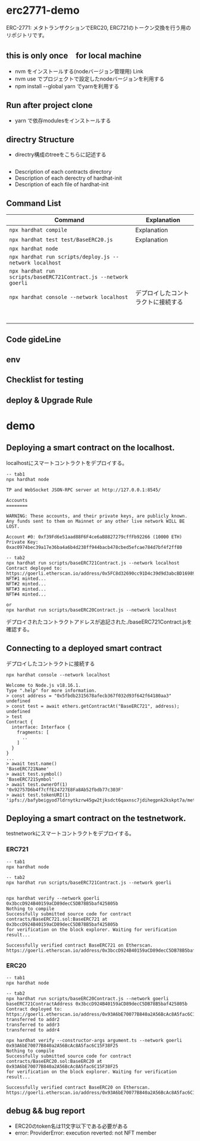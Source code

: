 # erc2771-demo
ERC-2771: メタトランザクションでERC20, ERC721のトークン交換を行う用のリポジトリです。

## this is only once　for local machine
- nvm をインストールする(nodeバージョン管理用) Link
- nvm use でプロジェクトで設定したnodeバージョンを利用する
- npm install --global yarn でyarnを利用する

## Run after project clone
- yarn で依存modulesをインストールする

## directry Structure
- directry構成のtreeをこちらに記述する
```

```
- Description of each contracts directory
- Description of each derectry of hardhat-init
- Description of each file of hardhat-init

## Command List
| Command | Explanation |
| ---- | ---- |
| `npx hardhat compile` | Explanation |
| `npx hardhat test test/BaseERC20.js` | Explanation |
| `npx hardhat node` |  |
| `npx hardhat run scripts/deploy.js --network localhost` |  |
| `npx hardhat run scripts/baseERC721Contract.js --network goerli` |  |
| `npx hardhat console --network localhost` | デプロイしたコントラクトに接続する |
|  |  |
|  |  |
|  |  |
|  |  |
|  |  |
|  |  |
|  |  |


## Code gideLine


## env


## Checklist for testing


## deploy & Upgrade Rule


# demo
## Deploying a smart contract on the localhost.
localhostにスマートコントラクトをデプロイする。
```
-- tab1
npx hardhat node

TP and WebSocket JSON-RPC server at http://127.0.0.1:8545/

Accounts
========

WARNING: These accounts, and their private keys, are publicly known.
Any funds sent to them on Mainnet or any other live network WILL BE LOST.

Account #0: 0xf39Fd6e51aad88F6F4ce6aB8827279cffFb92266 (10000 ETH)
Private Key: 0xac0974bec39a17e36ba4a6b4d238ff944bacb478cbed5efcae784d7bf4f2ff80

-- tab2
npx hardhat run scripts/baseERC721Contract.js --network localhost
Contract deployed to: https://goerli.etherscan.io/address/0x5FC8d32690cc91D4c39d9d3abcBD16989F875707
NFT#1 minted...
NFT#2 minted...
NFT#3 minted...
NFT#4 minted...

or
npx hardhat run scripts/baseERC20Contract.js --network localhost
```

デプロイされたコントラクトアドレスが追記された./baseERC721Contract.jsを確認する。

## Connecting to a deployed smart contract
デプロイしたコントラクトに接続する
```
npx hardhat console --network localhost

Welcome to Node.js v18.16.1.
Type ".help" for more information.
> const address = "0x5fbdb2315678afecb367f032d93f642f64180aa3"
undefined
> const test = await ethers.getContractAt("BaseERC721", address);
undefined
> test
Contract {
  interface: Interface {
    fragments: [
      ..
    ]
  }
}
...
> await test.name()
'BaseERC721Name'
> await test.symbol()
'BaseERC721Symbol'
> await test.ownerOf(1)
'0x92757D6b4f7cffE24727E8Fa8Ab52fbdb77c303F'
> await test.tokenURI(1)
'ipfs://bafybeigyod7ldrnytkzrw45gw2tjksdct6qaxnsc7jdihegpnk2kskpt7a/metadata1.json'
```

## Deploying a smart contract on the testnetwork.
testnetworkにスマートコントラクトをデプロイする。

### ERC721
```
-- tab1
npx hardhat node

-- tab2
npx hardhat run scripts/baseERC721Contract.js --network goerli


npx hardhat verify --network goerli 0x3bccD924B40159aCD89decC5DB78B5baf425805b
Nothing to compile
Successfully submitted source code for contract
contracts/BaseERC721.sol:BaseERC721 at 0x3bccD924B40159aCD89decC5DB78B5baf425805b
for verification on the block explorer. Waiting for verification result...

Successfully verified contract BaseERC721 on Etherscan.
https://goerli.etherscan.io/address/0x3bccD924B40159aCD89decC5DB78B5baf425805b#code
```

### ERC20
```
-- tab1
npx hardhat node

-- tab2
npx hardhat run scripts/baseERC20Contract.js --network goerli
baseERC721ContractAddress 0x3bccD924B40159aCD89decC5DB78B5baf425805b
Contract deployed to: https://goerli.etherscan.io/address/0x93A6bE70077B840a2A56BcAc8A5fac6C15F38F25
transferred to addr2
transferred to addr3
transferred to addr4

npx hardhat verify --constructor-args argument.ts --network goerli 0x93A6bE70077B840a2A56BcAc8A5fac6C15F38F25
Nothing to compile
Successfully submitted source code for contract
contracts/BaseERC20.sol:BaseERC20 at 0x93A6bE70077B840a2A56BcAc8A5fac6C15F38F25
for verification on the block explorer. Waiting for verification result...

Successfully verified contract BaseERC20 on Etherscan.
https://goerli.etherscan.io/address/0x93A6bE70077B840a2A56BcAc8A5fac6C15F38F25#code
```

## debug && bug report
- ERC20のtoken名は11文字以下である必要がある
- error: ProviderError: execution reverted: not NFT member